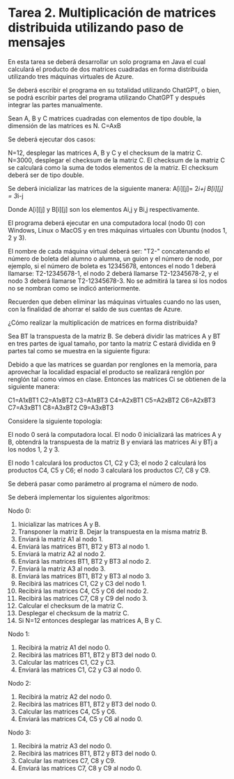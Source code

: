 # Tarea 2. Multiplicación de matrices distribuida utilizando paso de mensajes

En esta tarea se deberá desarrollar un solo programa en Java el cual calculará el producto de dos matrices cuadradas en forma distribuida utilizando tres máquinas virtuales de Azure.

Se deberá escribir el programa en su totalidad utilizando ChatGPT, o bien, se podrá escribir partes del programa utilizando ChatGPT y después integrar las partes manualmente.

Sean A, B y C matrices cuadradas con elementos de tipo double, la dimensión de las matrices es N. C=AxB

Se deberá ejecutar dos casos:

N=12, desplegar las matrices A, B y C y el checksum de la matriz C.
N=3000, desplegar el checksum de la matriz C.
El checksum de la matriz C se calculará como la suma de todos elementos de la matriz. El checksum deberá ser de tipo double.

Se deberá inicializar las matrices de la siguiente manera:
A[i][j]= 2*i+j
B[i][j] = 3*i-j

Donde A[i][j] y B[i][j] son los elementos Ai,j y Bi,j respectivamente.

El programa deberá ejecutar en una computadora local (nodo 0) con Windows, Linux o MacOS y en tres máquinas virtuales con Ubuntu (nodos 1, 2 y 3).

El nombre de cada máquina virtual deberá ser: "T2-" concatenando el número de boleta del alumno o alumna, un guion y el número de nodo, por ejemplo, si el número de boleta es 12345678, entonces el nodo 1 deberá llamarse: T2-12345678-1, el nodo 2 deberá llamarse T2-12345678-2, y el nodo 3 deberá llamarse T2-12345678-3. No se admitirá la tarea si los nodos no se nombran como se indicó anteriormente.

Recuerden que deben eliminar las máquinas virtuales cuando no las usen, con la finalidad de ahorrar el saldo de sus cuentas de Azure.

¿Cómo realizar la multiplicación de matrices en forma distribuida?

Sea BT la transpuesta de la matriz B. Se deberá dividir las matrices A y BT en tres partes de igual tamaño, por tanto la matriz C estará dividida en 9 partes tal como se muestra en la siguiente figura:



Debido a que las matrices se guardan por renglones en la memoria, para aprovechar la localidad espacial el producto se realizará renglón por renglón tal como vimos en clase. Entonces las matrices Ci se obtienen de la siguiente manera:

C1=A1xBT1
C2=A1xBT2
C3=A1xBT3
C4=A2xBT1
C5=A2xBT2
C6=A2xBT3
C7=A3xBT1
C8=A3xBT2
C9=A3xBT3

Considere la siguiente topología:




El nodo 0 será la computadora local. El nodo 0 inicializará las matrices A y B, obtendrá la transpuesta de la matriz B y enviará las matrices Ai y BTj a los nodos 1, 2 y 3.

El nodo 1 calculará los productos C1, C2 y C3; el nodo 2 calculará los productos C4, C5 y C6; el nodo 3 calculará los productos C7, C8 y C9.

Se deberá pasar como parámetro al programa el número de nodo.

Se deberá implementar los siguientes algoritmos:

Nodo 0:

1. Inicializar las matrices A y B.
2. Transponer la matriz B. Dejar la transpuesta en la misma matriz B.
3. Enviará la matriz A1 al nodo 1.
4. Enviará las matrices BT1, BT2 y BT3 al nodo 1.
5. Enviará la matriz A2 al nodo 2.
6. Enviará las matrices BT1, BT2 y BT3 al nodo 2.
7. Enviará la matriz A3 al nodo 3.
8. Enviará las matrices BT1, BT2 y BT3 al nodo 3.
9. Recibirá las matrices C1, C2 y C3 del nodo 1.
10. Recibirá las matrices C4, C5 y C6 del nodo 2.
11. Recibirá las matrices C7, C8 y C9 del nodo 3.
12. Calcular el checksum de la matriz C.
13. Desplegar el checksum de la matriz C.
14. Si N=12 entonces desplegar las matrices A, B y C.

Nodo 1:

1. Recibirá la matriz A1 del nodo 0.
2. Recibirá las matrices BT1, BT2 y BT3 del nodo 0.
3. Calcular las matrices C1, C2 y C3.
4. Enviará las matrices C1, C2 y C3 al nodo 0.

Nodo 2:

1. Recibirá la matriz A2 del nodo 0.
2. Recibirá las matrices BT1, BT2 y BT3 del nodo 0.
3. Calcular las matrices C4, C5 y C6.
4. Enviará las matrices C4, C5 y C6 al nodo 0.

Nodo 3:

1. Recibirá la matriz A3 del nodo 0.
2. Recibirá las matrices BT1, BT2 y BT3 del nodo 0.
3. Calcular las matrices C7, C8 y C9.
4. Enviará las matrices C7, C8 y C9 al nodo 0.